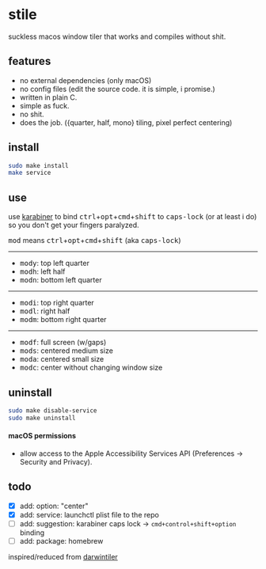 # stile

suckless macos window tiler that works and compiles without shit.

## features

- no external dependencies (only macOS)
- no config files (edit the source code. it is simple, i promise.)
- written in plain C.
- simple as fuck.
- no shit.
- does the job. ({quarter, half, mono} tiling, pixel perfect centering)

## install

```sh
sudo make install
make service
```

## use

use [karabiner](https://github.com/pqrs-org/Karabiner-Elements) to bind
<kbd>ctrl</kbd>+<kbd>opt</kbd>+<kbd>cmd</kbd>+<kbd>shift</kbd> to
<kbd>caps-lock</kbd> (or at least i do) so you don't get your fingers paralyzed.


<kbd>mod</kbd> means <kbd>ctrl</kbd>+<kbd>opt</kbd>+<kbd>cmd</kbd>+<kbd>shift</kbd>
(aka <kbd>caps-lock</kbd>)

---

- <kbd>mod</kbd><kbd>y</kbd>: top left quarter
- <kbd>mod</kbd><kbd>h</kbd>: left half
- <kbd>mod</kbd><kbd>n</kbd>: bottom left quarter

---

- <kbd>mod</kbd><kbd>i</kbd>: top right quarter
- <kbd>mod</kbd><kbd>l</kbd>: right half
- <kbd>mod</kbd><kbd>m</kbd>: bottom right quarter

---

- <kbd>mod</kbd><kbd>f</kbd>: full screen (w/gaps)
- <kbd>mod</kbd><kbd>s</kbd>: centered medium size
- <kbd>mod</kbd><kbd>a</kbd>: centered small size
- <kbd>mod</kbd><kbd>c</kbd>: center without changing window size

## uninstall
```sh
sudo make disable-service
sudo make uninstall
```

#### macOS permissions
- allow access to the Apple Accessibility Services API (Preferences -> Security
  and Privacy).

## todo

- [X] add: option: "center"
- [X] add: service: launchctl plist file to the repo
- [ ] add: suggestion: karabiner caps lock -> `cmd+control+shift+option` binding
- [ ] add: package: homebrew

inspired/reduced from [darwintiler](https://github.com/veryjos/darwintiler)
